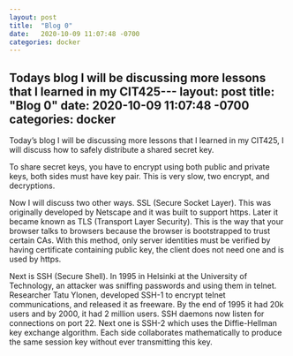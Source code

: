 ```yaml
---
layout: post
title:  "Blog 0"
date:   2020-10-09 11:07:48 -0700
categories: docker
---
```


Todays blog I will be discussing more lessons that I learned in my CIT425---
layout: post
title:  "Blog 0"
date:   2020-10-09 11:07:48 -0700
categories: docker
---

Today’s blog I will be discussing more lessons that I learned in my CIT425, I will discuss how to safely distribute a shared secret key. 

To share secret keys, you have to encrypt using both public and private keys, both sides must have key pair. This is very slow, two encrypt, and decryptions. 

Now I will discuss two other ways. SSL (Secure Socket Layer). This was originally developed by Netscape and it was built to support https. Later it became known as TLS (Transport Layer Security). This is the way that your browser talks to browsers because the browser is bootstrapped to trust certain CAs. With this method, only server identities must be verified by having certificate containing public key, the client does not need one and is used by https. 

Next is SSH (Secure Shell). In 1995 in Helsinki at the University of Technology, an attacker was sniffing passwords and using them in telnet. Researcher Tatu Ylonen, developed SSH-1 to encrypt telnet communications, and released it as freeware. By the end of 1995 it had 20k users and by 2000, it had 2 million users. SSH daemons now listen for connections on port 22. Next one is SSH-2 which uses the Diffie-Hellman key exchange algorithm. Each side collaborates mathematically to produce the same session key without ever transmitting this key.  

